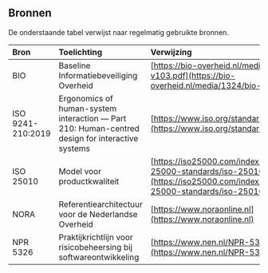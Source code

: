 ## Bronnen

De onderstaande tabel verwijst naar regelmatig gebruikte bronnen.

| Bron | Toelichting | Verwijzing |
|:-----|:------------|:-----------|
| BIO | Baseline Informatiebeveiliging Overheid | [https://bio-overheid.nl/media/1324/bio-v103.pdf](https://bio-overheid.nl/media/1324/bio-v103.pdf) |
| ISO 9241-210:2019 | Ergonomics of human-system interaction — Part 210: Human-centred design for interactive systems | [https://www.iso.org/standard/77520.html](https://www.iso.org/standard/77520.html) |
| ISO 25010 | Model voor productkwaliteit | [https://iso25000.com/index.php/en/iso-25000-standards/iso-25010](https://iso25000.com/index.php/en/iso-25000-standards/iso-25010) |
| NORA | Referentiearchitectuur voor de Nederlandse Overheid | [https://www.noraonline.nl](https://www.noraonline.nl) |
| NPR 5326 | Praktijkrichtlijn voor risicobeheersing bij softwareontwikkeling | [https://www.nen.nl/NPR-5326.htm](https://www.nen.nl/NPR-5326.htm) |
